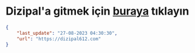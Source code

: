 # Dizipal'a gitmek için [buraya](https://dizipal612.com) tıklayın
    
```json
{
    "last_update": "27-08-2023 04:30:30",
    "url": "https://dizipal612.com"
}
```
